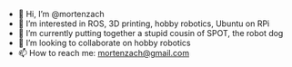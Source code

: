 - 👋 Hi, I’m @mortenzach
- 👀 I’m interested in ROS, 3D printing, hobby robotics, Ubuntu on RPi
- 🌱 I’m currently putting together a stupid cousin of SPOT, the robot dog
- 💞️ I’m looking to collaborate on hobby robotics
- 📫 How to reach me: mortenzach@gmail.com

<!---
mortenzach/mortenzach is a ✨ special ✨ repository because its `README.md` (this file) appears on your GitHub profile.
You can click the Preview link to take a look at your changes.
--->
